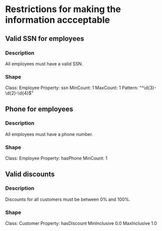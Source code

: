 # Restrictions for making the information accceptable

## Valid SSN for employees

### Description

All employees must have a valid SSN.

### Shape
Class: Employee
Property: ssn
MinCount: 1
MaxCount: 1
Pattern: "^\\d{3}-\\d{2}-\\d{4}$"

## Phone for employees

### Description

All employees must have a phone number.

### Shape
Class: Employee
Property: hasPhone
MinCount: 1

## Valid discounts

### Description

Discounts for all customers must be between 0% and 100%.

### Shape
Class: Customer
Property: hasDiscount
MinInclusive 0.0
MaxInclusive 1.0

